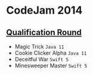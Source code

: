 # CodeJam 2014

## [Qualification Round](https://codingcompetitions.withgoogle.com/codejam/round/0000000000432add)
- Magic Trick `Java 11`
- Cookie Clicker Alpha `Java 11`
- Deceitful War `Swift 5`
- Minesweeper Master `Swift 5`


